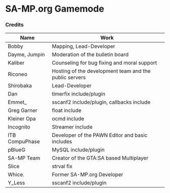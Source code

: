 # SA-MP.org Gamemode

### Credits
Name|Work
-|-
Bobby|Mapping, Lead-Developer
Dayme, Jumpin|Moderation of the bulletin board
Kaliber|Counseling for bug fixing and moral support
Riconeo|Hosting of the development team and the public servers
Shirobaka|Lead-Developer
Dan|timerfix include/plugin
Emmet\_|sscanf2 include/plugin, callbacks include
Greg Garner|float include
Kleiner Opa|ocmd include
Incognito|Streamer include
ITB CompuPhase|Developer of the PAWN Editor and basic includes
pBlueG|MySQL include/plugin
SA-MP Team|Creator of the GTA:SA based Multiplayer
Slice|strval fix
Whice.|Former SA-MP.org Developer
Y\_Less|sscanf2 include/plugin
